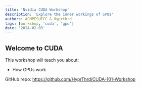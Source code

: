 ```yaml
---
title: 'Nvidia CUDA Workshop'
description: 'Explore the inner workings of GPUs'
authors: ACMPESUECC & Hyprthrd
tags: [workshop, 'cuda', 'gpu']
date: '2024-02-03'
---
```


## Welcome to CUDA

This workshop will teach you about:

- How GPUs work


GitHub repo: https://github.com/HyprThrd/CUDA-101-Workshop

